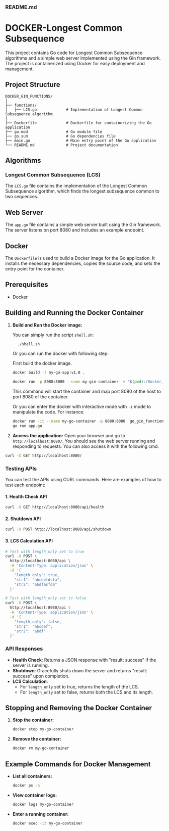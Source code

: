 ### README.md

# DOCKER-Longest Common Subsequence

This project contains Go code for Longest Common Subsequence algorithms and a simple web server implemented using the Gin framework. The project is containerized using Docker for easy deployment and management.

## Project Structure

```
DOCKER_GIN_FUNCTIONS/
│
├── functions/
│   ├── LCS.go             # Implementation of Longest Common Subsequence algorithm
│
├── Dockerfile             # Dockerfile for containerizing the Go application
├── go.mod                 # Go module file
├── go.sum                 # Go dependencies file
├── main.go                # Main entry point of the Go application
└── README.md              # Project documentation
```

## Algorithms

### Longest Common Subsequence (LCS)

The `LCS.go` file contains the implementation of the Longest Common Subsequence algorithm, which finds the longest subsequence common to two sequences.

## Web Server

The `app.go` file contains a simple web server built using the Gin framework. The server listens on port 8080 and includes an example endpoint.

## Docker

The `Dockerfile` is used to build a Docker image for the Go application. It installs the necessary dependencies, copies the source code, and sets the entry point for the container.

## Prerequisites

- Docker

## Building and Running the Docker Container

1. **Build and Run the Docker image:**

    You can simply run the script `shell.sh`:

    ```sh
      ./shell.sh
    ```

    Or you can run the docker with following step:

    First build the docker image.
    ```sh
    docker build -t my-go-app:v1.0 .
    ```

    ```sh
    docker run -p 8080:8080 --name my-gin-container -v "$(pwd):/Docker_gin_functions" my-go-app:v1.0
    ```

    This command will start the container and map port 8080 of the host to port 8080 of the container.

    Or you can enter the docker with interactive mode with `-i` mode to manipulate the code. For instance:

    ```sh
    docker run -it --name my-go-container -p 8080:8080  go_gin_functions:v1.0
    go run app.go
    ```

2. **Access the application:**
Open your browser and go to `http://localhost:8080/`. You should see the web server running and responding to requests. You can also access it with the following cmd.
```bash
curl -X GET http://localhost:8080/
```

### Testing APIs

You can test the APIs using CURL commands. Here are examples of how to test each endpoint:

#### 1. Health Check API

```bash
curl -X GET http://localhost:8080/api/health
```

#### 2. Shutdown API

```bash
curl -X POST http://localhost:8080/api/shutdown
```

#### 3. LCS Calculation API

```bash
# Test with length_only set to true
curl -X POST \
  http://localhost:8080/api \
  -H 'Content-Type: application/json' \
  -d '{
    "length_only": true,
    "str1": "abcdefdsfa",
    "str2": "abdfasfda"
  }'

# Test with length_only set to false
curl -X POST \
  http://localhost:8080/api \
  -H 'Content-Type: application/json' \
  -d '{
    "length_only": false,
    "str1": "abcdef",
    "str2": "abdf"
  }'
```

### API Responses

- **Health Check**: Returns a JSON response with "result: success" if the server is running.
- **Shutdown**: Gracefully shuts down the server and returns "result: success" upon completion.
- **LCS Calculation**:
  - For `length_only` set to true, returns the length of the LCS.
  - For `length_only` set to false, returns both the LCS and its length.


## Stopping and Removing the Docker Container

1. **Stop the container:**

    ```sh
    docker stop my-go-container
    ```

2. **Remove the container:**

    ```sh
    docker rm my-go-container
    ```

## Example Commands for Docker Management

- **List all containers:**

    ```sh
    docker ps -a
    ```

- **View container logs:**

    ```sh
    docker logs my-go-container
    ```

- **Enter a running container:**

    ```sh
    docker exec -it my-go-container
    ```